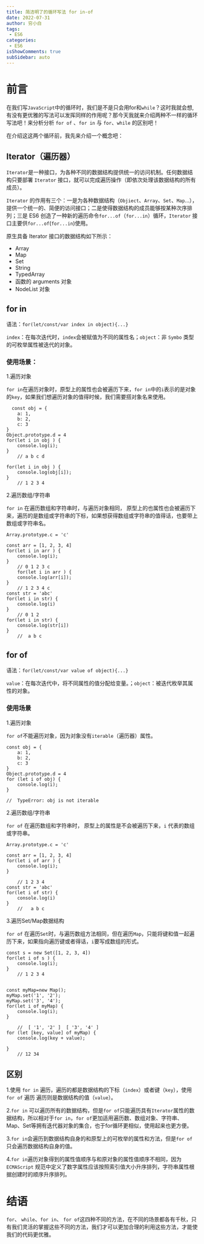 ```yaml
---
title: 简洁明了的循环写法 for in-of 
date: 2022-07-31
author: 穷小白
tags:
 - ES6
categories: 
 - ES6
isShowComments: true  
subSidebar: auto
---
```

# 前言

在我们写`JavaScript`中的循环时，我们是不是只会用for和`while`？这时我就会想,有没有更优雅的写法可以发挥同样的作用呢？那今天我就来介绍两种不一样的循环写法吧！来分析分析 `for of` 、`for in` 与 `for`、`while` 的区别吧！

在介绍这这两个循环前，我先来介绍一个概念吧：

## Iterator（遍历器）

`Iterator`是一种接口，为各种不同的数据结构提供统一的访问机制。任何数据结构只要部署 `Iterator` 接口，就可以完成遍历操作（即依次处理该数据结构的所有成员）。

`Iterator` 的作用有三个：一是为各种数据结构（`Objiect`、`Array`、`Set`、`Map`...），提供一个统一的、简便的访问接口；二是使得数据结构的成员能够按某种次序排列；三是 ES6 创造了一种新的遍历命令`for...of`（`for...in`）循环，`Iterator` 接口主要供`for...of`(`for...in`)使用。

原生具备 Iterator 接口的数据结构如下所示：

-   Array
-   Map
-   Set
-   String
-   TypedArray
-   函数的 arguments 对象
-   NodeList 对象


## for in

语法：`for(let/const/var index in object){...}`

`index`：在每次迭代时，`index`会被赋值为不同的属性名；`object`：非 `Symbo` 类型的可枚举属性被迭代的对象。

### 使用场景：

1.遍历对象

`for in`在遍历对象时，原型上的属性也会被遍历下来，`for in`中的`i`表示的是对象的`key`，如果我们想遍历对象的值得时候，我们需要搭对象名来使用。
```
  const obj = {
    a: 1,
    b: 2,
    c: 3
}
Object.prototype.d = 4
for(let i in obj ) {
    console.log(i);
}
    // a b c d

for(let i in obj ) {
    console.log(obj[i]);
}
    // 1 2 3 4 
  ```
  
2.遍历数组/字符串

 `for in` 在遍历数组和字符串时，与遍历对象相同， 原型上的也属性也会被遍历下来，遍历的是数组或字符串的下标，如果想获得数组或字符串的值得话，也要带上数组或字符串名。
    
```
Array.prototype.c = 'c'

const arr = [1, 2, 3, 4]
for(let i in arr ) {
    console.log(i);
}
    // 0 1 2 3 c
    for(let i in arr ) {
    console.log(arr[i]);
}
    // 1 2 3 4 c
const str = 'abc'
for(let i in str) {
    console.log(i)
}
    // 0 1 2
for(let i in str) {
    console.log(str[i])
} 
    //  a b c
```

## for of

语法：`for(let/const/var value of object){...}`

`value`：在每次迭代中，将不同属性的值分配给变量。；`object`：被迭代枚举其属性的对象。

### 使用场景

1.遍历对象

`for of`不能遍历对象，因为对象没有`iterable`（遍历器）属性。
```
const obj = {
    a: 1,
    b: 2,
    c: 3
}
Object.prototype.d = 4
for (let i of obj) {
    console.log(i);
}

//  TypeError: obj is not iterable
```

2.遍历数组/字符串

 `for of` 在遍历数组和字符串时， 原型上的属性是不会被遍历下来，`i` 代表的数组或字符串。
   

```
Array.prototype.c = 'c'

const arr = [1, 2, 3, 4]
for(let i of arr ) {
    console.log(i);
}

    // 1 2 3 4 
const str = 'abc'
for(let i of str) {
    console.log(i)
}
    //   a b c

```
3.遍历Set/Map数据结构

`for of` 在遍历`Set`时，与遍历数组方法相同，但在遍历`Map`，只能将键和值一起遍历下来，如果指向遍历键或者得话，`i`要写成数组的形式。
```
const s = new Set([1, 2, 3, 4])
for(let i of s ) {
    console.log(i);
}
    // 1 2 3 4
    

const myMap=new Map();
myMap.set('1', '2');
myMap.set('3', '4');
for(let i of myMap) {
    console.log(i);
}

    //  [ '1', '2' ]  [ '3', '4' ]
for (let [key, value] of myMap) {
    console.log(key + value);

}
    // 12 34
```


## 区别
1.使用 `for in` 遍历，遍历的都是数据结构的下标（`index`）或者键（`key`），使用 `for of` 遍历 遍历则是数据结构的值（`value`）。

2.`for in` 可以遍历所有的数据结构，但是`for of`只能遍历具有`Iterator`属性的数据结构，所以相对于`for in`，`for of`更加适用遍历数、数组对象、字符串、Map、Set等拥有迭代器对象的集合，也于for循环更相似，使用起来也更方便。

3.`for in`会遍历到数据结构自身的和原型上的可枚举的属性和方法，但是`for of` 只会遍历数据结构自身的值。

4.`for in`遍历对象得到的属性值顺序与和原对象的属性值顺序不相同，因为`ECMAScript` 规范中定义了数字属性应该按照索引值大小升序排列，字符串属性根据创建时的顺序升序排列。

# 结语

`for`、 `while`、`for in`、 `for of`这四种不同的方法，在不同的场景都各有千秋，只有我们灵活的掌握这些不同的方法，我们才可以更加合理的利用这些方法，才能使我们的代码更优雅。

